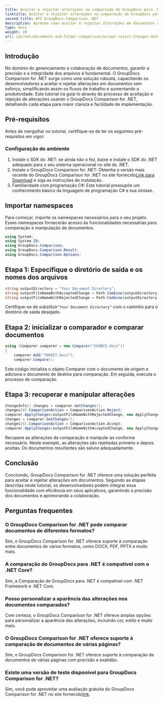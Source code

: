 ```yaml
---
title: Aceitar e rejeitar alterações na comparação de GroupDocs para .NET
linktitle: Aceitar e rejeitar alterações na comparação de GroupDocs para .NET
second_title: API GroupDocs.Comparison .NET
description: Aprenda como aceitar e rejeitar alterações em documentos usando GroupDocs Comparison for .NET. Simplifique seus fluxos de trabalho de documentos sem esforço.
type: docs
weight: 10
url: /pt/net/documents-and-folder-comparison/accept-reject-changes-dotnet/
---
```

## Introdução
No domínio do gerenciamento e colaboração de documentos, garantir a precisão e a integridade dos arquivos é fundamental. O GroupDocs Comparison for .NET surge como uma solução robusta, capacitando os desenvolvedores a aceitar e rejeitar alterações em documentos sem esforço, simplificando assim os fluxos de trabalho e aumentando a produtividade. Este tutorial irá guiá-lo através do processo de aceitação e rejeição de alterações usando o GroupDocs Comparison for .NET, detalhando cada etapa para maior clareza e facilidade de implementação.
## Pré-requisitos
Antes de mergulhar no tutorial, certifique-se de ter os seguintes pré-requisitos em vigor:
### Configuração do ambiente
1. Instale o SDK do .NET: se ainda não o fez, baixe e instale o SDK do .NET adequado para o seu sistema operacional no site do .NET.
2.  Instale o GroupDocs Comparison for .NET: Obtenha a versão mais recente do GroupDocs Comparison for .NET no site fornecido[Link para Download](https://releases.groupdocs.com/comparison/net/) e siga as instruções de instalação.
3. Familiaridade com programação C#: Este tutorial pressupõe um conhecimento básico da linguagem de programação C# e sua sintaxe.

## Importar namespaces
Para começar, importe os namespaces necessários para o seu projeto. Esses namespaces fornecerão acesso às funcionalidades necessárias para comparação e manipulação de documentos.

```csharp
using System;
using System.IO;
using GroupDocs.Comparison;
using GroupDocs.Comparison.Result;
using GroupDocs.Comparison.Options;
```
## Etapa 1: Especifique o diretório de saída e os nomes dos arquivos
```csharp
string outputDirectory = "Your Document Directory";
string outputFileNameWithAcceptedChange = Path.Combine(outputDirectory, "RESULT_WITH_ACCEPTED_CHANGE.docx");
string outputFileNameWithRejectedChange = Path.Combine(outputDirectory, "RESULT_WITH_REJECTED_CHANGE.docx");
```
 Certifique-se de substituir`"Your Document Directory"` com o caminho para o diretório de saída desejado.
## Etapa 2: inicializar o comparador e comparar documentos
```csharp
using (Comparer comparer = new Comparer("SOURCE.docx"))
{
    comparer.Add("TARGET.docx");
    comparer.Compare();
```
Este código inicializa o objeto Comparer com o documento de origem e adiciona o documento de destino para comparação. Em seguida, executa o processo de comparação.
## Etapa 3: recuperar e manipular alterações
```csharp
ChangeInfo[] changes = comparer.GetChanges();
changes[0].ComparisonAction = ComparisonAction.Reject;
comparer.ApplyChanges(outputFileNameWithRejectedChange, new ApplyChangeOptions { Changes = changes, SaveOriginalState = true });
changes = comparer.GetChanges();
changes[0].ComparisonAction = ComparisonAction.Accept;
comparer.ApplyChanges(outputFileNameWithAcceptedChange, new ApplyChangeOptions { Changes = changes });
```
Recupere as alterações da comparação e manipule-as conforme necessário. Neste exemplo, as alterações são rejeitadas primeiro e depois aceitas. Os documentos resultantes são salvos adequadamente.

## Conclusão
Concluindo, GroupDocs Comparison for .NET oferece uma solução perfeita para aceitar e rejeitar alterações em documentos. Seguindo as etapas descritas neste tutorial, os desenvolvedores podem integrar essa funcionalidade com eficiência em seus aplicativos, garantindo a precisão dos documentos e aprimorando a colaboração.
## Perguntas frequentes
### O GroupDocs Comparison for .NET pode comparar documentos de diferentes formatos?
Sim, o GroupDocs Comparison for .NET oferece suporte à comparação entre documentos de vários formatos, como DOCX, PDF, PPTX e muito mais.
### A comparação do GroupDocs para .NET é compatível com o .NET Core?
Sim, a Comparação de GroupDocs para .NET é compatível com .NET Framework e .NET Core.
### Posso personalizar a aparência das alterações nos documentos comparados?
Com certeza, o GroupDocs Comparison for .NET oferece amplas opções para personalizar a aparência das alterações, incluindo cor, estilo e muito mais.
### O GroupDocs Comparison for .NET oferece suporte à comparação de documentos de várias páginas?
Sim, o GroupDocs Comparison for .NET oferece suporte à comparação de documentos de várias páginas com precisão e exatidão.
### Existe uma versão de teste disponível para GroupDocs Comparison for .NET?
 Sim, você pode aproveitar uma avaliação gratuita do GroupDocs Comparison for .NET no site fornecido[link](https://releases.groupdocs.com/).